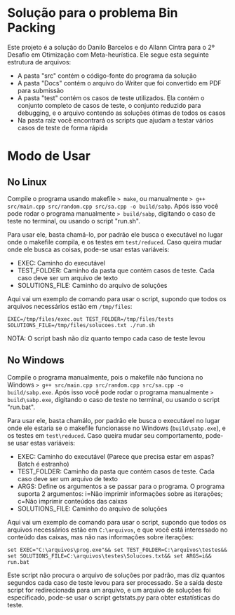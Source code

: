# Solução para o problema Bin Packing

Este projeto é a solução do Danilo Barcelos e do Allann Cintra para o 2º Desafio em Otimização com Meta-heurística. Ele segue esta seguinte estrutura de arquivos:

- A pasta "src" contém o código-fonte do programa da solução
- A pasta "Docs" contém o arquivo do Writer que foi convertido em PDF para submissão
- A pasta "test" contém os casos de teste utilizados. Ela contém o conjunto completo de casos de teste, o conjunto reduzido para debugging, e o arquivo contendo as soluções ótimas de todos os casos
- Na pasta raiz você encontrará os scripts que ajudam a testar vários casos de teste de forma rápida

# Modo de Usar

## No Linux

Compile o programa usando makefile `> make`, ou manualmente `> g++ src/main.cpp src/random.cpp src/sa.cpp -o build/sabp`. Após isso você pode rodar o programa manualmente `> build/sabp`, digitando o caso de teste no terminal, ou usando o script "run.sh".

Para usar ele, basta chamá-lo, por padrão ele busca o executável no lugar onde o makefile compila, e os testes em `test/reduced`. Caso queira mudar onde ele busca as coisas, pode-se usar estas variáveis:

- EXEC: Caminho do executável
- TEST_FOLDER: Caminho da pasta que contém casos de teste. Cada caso deve ser um arquivo de texto
- SOLUTIONS_FILE: Caminho do arquivo de soluções

Aqui vai um exemplo de comando para usar o script, supondo que todos os arquivos necessários estão em `/tmp/files`:

`EXEC=/tmp/files/exec.out TEST_FOLDER=/tmp/files/tests SOLUTIONS_FILE=/tmp/files/solucoes.txt ./run.sh`

NOTA: O script bash não diz quanto tempo cada caso de teste levou

## No Windows

Compile o programa manualmente, pois o makefile não funciona no Windows `> g++ src/main.cpp src/random.cpp src/sa.cpp -o build/sabp.exe`. Após isso você pode rodar o programa manualmente `> build\sabp.exe`, digitando o caso de teste no terminal, ou usando o script "run.bat".

Para usar ele, basta chamálo, por padrão ele busca o executável no lugar onde ele estaria se o makefile funcionasse no Windows (`build\sabp.exe`), e os testes em `test\reduced`. Caso queira mudar seu comportamento, pode-se usar estas variáveis:

- EXEC: Caminho do executável (Parece que precisa estar em aspas? Batch é estranho)
- TEST_FOLDER: Caminho da pasta que contém casos de teste. Cada caso deve ser um arquivo de texto
- ARGS: Define os argumentos a se passar para o programa. O programa suporta 2 argumentos: i=Não imprimir informações sobre as iterações; c=Não imprimir conteúdos das caixas
- SOLUTIONS_FILE: Caminho do arquivo de soluções

Aqui vai um exemplo de comando para usar o script, supondo que todos os arquivos necessários estão em `C:\arquivos`, e que você está interessado no conteúdo das caixas, mas não nas informações sobre iterações:

`set EXEC="C:\arquivos\prog.exe"&& set TEST_FOLDER=C:\arquivos\testes&& set SOLUTIONS_FILE=C:\arquivos\testes\Solucoes.txt&& set ARGS=i&& run.bat`

Este script não procura o arquivo de soluções por padrão, mas diz quantos segundos cada caso de teste levou para ser processado. Se a saída deste script for redirecionada para um arquivo, e um arquivo de soluções foi especificado, pode-se usar o script getstats.py para obter estatísticas do teste.

